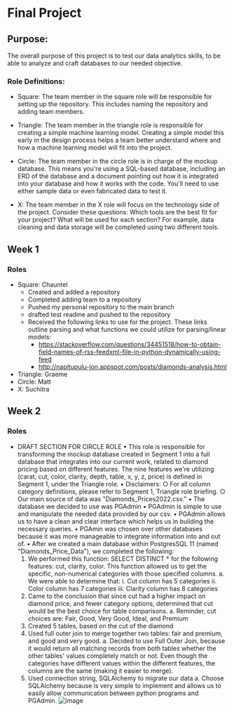 # Final Project

## Purpose:
The overall purpose of this project is to test our data analytics skills, to be able to analyze and craft databases to our needed objective. 


### Role Definitions: 
- Square: The team member in the square role will be responsible for setting up the repository. This includes naming the repository and adding team members.

- Triangle: The team member in the triangle role is responsible for creating a simple machine learning model. Creating a simple model this early in the design process helps a team better understand where and how a machine learning model will fit into the project. 

- Circle: The team member in the circle role is in charge of the mockup database. This means you're using a SQL-based database, including an ERD of the database and a document pointing out how it is integrated into your database and how it works with the code. You'll need to use either sample data or even fabricated data to test it. 

- X: The team member in the X role will focus on the technology side of the project. Consider these questions: Which tools are the best fit for your project? What will be used for each section? For example, data cleaning and data storage will be completed using two different tools. 


## Week 1

### Roles
- Square: Chauntel
	- Created and added a repository 
	- Completed adding team to a repository
	- Pushed my personal repository to the main branch
	- drafted test readme and pushed to the repository
	- Received the following links to use for the project. These links outline parsing and what functions we could utilize for parsing/linear models:
		* https://stackoverflow.com/questions/34451518/how-to-obtain-field-names-of-rss-feedxml-file-in-python-dynamically-using-feed
		* http://napitupulu-jon.appspot.com/posts/diamonds-analysis.html
- Triangle: Graeme
- Circle: Matt
- X: Suchitra




## Week 2

### Roles

- DRAFT SECTION FOR CIRCLE ROLE
• This role is responsible for transforming the mockup database created in Segment 1 into a full database that integrates into our current work, related to diamond pricing based on different features. The nine features we're utilizing (carat, cut, color, clarity, depth, table, x, y, z, price) is defined in Segment 1, under the Triangle role. 
	• Disclaimers: 
		○ For all column category definitions, please refer to Segment 1, Triangle role briefing.
		○ Our main source of data was "Diamonds_Prices2022.csv."
• The database we decided to use was PGAdmin
	• PGAdmin is simple to use and manipulate the needed data provided by our csv. 
	• PGAdmin allows us to have a clean and clear interface which helps us in building the necessary queries.
	• PGAmin was chosen over other databases because it was more manageable to integrate information into and out of. 
• After we created a main database within PostgresSQL 11 (named "Diamonds_Price_Data"), we completed the following:
	1. We performed this function: SELECT DISTINCT * for the following features: cut, clarity, color. This function allowed us to get the specific, non-numerical categories with those specified columns.
		a. We were able to determine that:
			i. Cut column has 5 categories
			ii. Color column has 7 categories
			iii. Clarity column has 8 categories 
	2. Came to the conclusion that since cut had a higher impact on diamond price, and fewer category options, determined that cut would be the best choice for table comparisons. 
		a. Reminder, cut choices are: Fair, Good, Very Good, Ideal, and Premium
	3. Created 5 tables, based on the cut of the diamond
	4. Used full outer join to merge together two tables: fair and premium, and good and very good. 
		a. Decided to use Full Outer Join, because it would return all matching records from both tables whether the other tables' values completely match or not. Even though the categories have different values within the different features, the columns are the same (making it easier to merge). 
	5. Used connection string, SQLAlchemy to migrate our data
		a. Choose SQLAlchemy because is very simple to implement and allows us to easily allow communication between python programs and PGAdmin. 
![image](https://user-images.githubusercontent.com/106715923/199721654-d83827aa-5ff7-48fe-b9c1-fd31d885cd7f.png)
